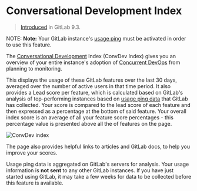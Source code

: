 # Conversational Development Index

> [Introduced](https://gitlab.com/gitlab-org/gitlab-foss/issues/30469) in GitLab 9.3.

NOTE: **Note:**
Your GitLab instance's [usage ping](../admin_area/settings/usage_statistics.md#usage-ping-core-only) must be activated in order to use this feature.

The [Conversational Development](http://conversationaldevelopment.com/2017/04/16/what-is-conversational-development/) Index (ConvDev Index) gives you an overview of your entire
instance's adoption of [Concurrent DevOps](https://about.gitlab.com/concurrent-devops/)
from planning to monitoring.

This displays the usage of these GitLab features over
the last 30 days, averaged over the number of active users in that time period. It also
provides a Lead score per feature, which is calculated based on GitLab's analysis
of top-performing instances based on [usage ping data](../admin_area/settings/usage_statistics.md#usage-ping-core-only) that GitLab has
collected. Your score is compared to the lead score of each feature and then expressed as a percentage at the bottom of said feature.
Your overall index score is an average of all your feature score percentages - this percentage value is presented above all the of features on the page.

![ConvDev index](img/convdev_index.png)

The page also provides helpful links to articles and GitLab docs, to help you
improve your scores.

Usage ping data is aggregated on GitLab's servers for analysis. Your usage
information is **not sent** to any other GitLab instances. If you have just started using GitLab, it may take a few weeks for data to be
collected before this feature is available.

